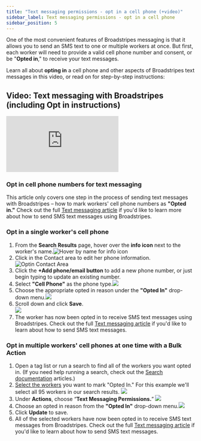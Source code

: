 ```yaml
---
title: "Text messaging permissions - opt in a cell phone (+video)"
sidebar_label: Text messaging permissions - opt in a cell phone
sidebar_position: 5
---
```




One of the most convenient features of Broadstripes messaging is that it allows you to send an SMS text to one or multiple workers at once. But first, each worker will need to provide a valid cell phone number and consent, or be "**Opted in**," to receive your text messages.

Learn all about **opting in** a cell phone and other aspects of Broadstripes text messages in this video, or read on for step-by-step instructions:

## Video: Text messaging with Broadstripes (including Opt in instructions)


<div className="video-container" style={{position: 'relative', paddingBottom: '56.25%', height: 0, marginBottom: '2rem'}}>
  <iframe
    src="https://player.vimeo.com/video/370396179?title=0&amp;byline=0&amp;portrait=0&amp;badge=0&amp;autopause=0&amp;player_id=0&amp;app_id=58479"
    title="Text messaging with Broadstripes"
    style={{position: 'absolute', top: '0', left: '0', width: '100%', height: '100%'}}
    frameBorder="0"
    allow="autoplay; fullscreen; picture-in-picture"
    allowFullScreen
  ></iframe>
</div>

### Opt in cell phone numbers for text messaging

This article only covers one step in the process of sending text messages with Broadstripes – how to mark workers' cell phone numbers as **"Opted in."** Check out the full [Text messaging article](/communications/bulk-actions-send-sms-text-message/) if you'd like to learn more about how to send SMS text messages using Broadstripes.

### Opt in a single worker's cell phone

1. From the **Search Results** page, hover over the **info icon** next to the worker's name.![Hover by name for info icon](/img/communications/info-icon-hover.png)
2. Click in the Contact area to edit her phone information.![Optin Contact Area](/img/communications/click-edit-phone.png)
3. Click the **+Add phone/email button** to add a new phone number, or just begin typing to update an existing number.
4. Select **"Cell Phone"** as the phone type.![](/img/communications/change-from-phone-to-cell-phone.png)
5. Choose the appropriate opted in reason under the **"Opted In"** drop-down menu.![](/img/communications/choose-sms-messaging-permission.png)
6. Scroll down and click **Save**.  
    ![](/img/communications/OptinContactSave.png)
7. The worker has now been opted in to receive SMS text messages using Broadstripes. Check out the full [Text messaging article](/communications/bulk-actions-send-sms-text-message/) if you'd like to learn about how to send SMS text messages.

### Opt in multiple workers' cell phones at one time with a Bulk Action

1. Open a tag list or run a search to find all of the workers you want opted in. (If you need help running a search, check out the [Search documentation](/search/) articles.)
2. [Select the workers](/viewing-search-results-and-edit/selecting-deselecting-contacts/) you want to mark "Opted In." For this example we'll select all 95 workers in our search results. ![](/img/communications/select-all-sms-opt-in.png)
3. Under **Actions**, choose “**Text Messaging Permissions.**” ![](/img/communications/OptinContactAction.png)
4. Choose an opted in reason from the **"Opted In"** drop-down menu.![](/img/communications/sms-permissions-panel-choose-reason.png)
5. Click **Update** to save.
6. All of the selected workers have now been opted in to receive SMS text messages from Broadstripes. Check out the full [Text messaging article](/communications/bulk-actions-send-sms-text-message/) if you'd like to learn about how to send SMS text messages.
